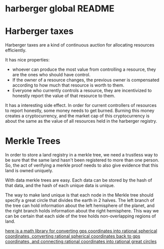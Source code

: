 harberger global README
===========

Harberger taxes
===============

Harberger taxes are a kind of continuous auction for allocating resources efficiently.

It has nice properties:
* whoever can produce the most value from controlling a resource, they are the ones who should have control.
* If the owner of a resource changes, the previous owner is compensated according to how much that resource is worth to them.
* Everyone who currently controls a resource, they are incentivized to honestly report the value of that resource to them.

It has a interesting side effect. In order for current controllers of resources to report honestly, some money needs to get burned. Burning this money creates a cryptocurrency, and the market cap of this cryptocurrency is about the same as the value of all resources held in the harberger registry.

Merkle Trees
===============

In order to store a land registry in a merkle tree, we need a trustless way to be sure that the same land hasn't been registered to more than one person.
So, the act of verifying a merkle proof needs to also give evidence that this land is owned uniquely.

With data merkle trees are easy. Each data can be stored by the hash of that data, and the hash of each unique data is unique.

The way to make land unique is that each node in the Merkle tree should specify a great circle that divides the earth in 2 halves. The left branch of the tree can hold information about the left hemisphere of the planet, and the right branch holds information about the right hemisphere. This way we can be certain that each side of the tree holds non-overlapping regions of land.

[here is a math library for converting gps coordinates into rational spherical coordinates, converting rational spherical coordinates back to gps coordinates, and connecting rational coordinates into rational great circles](/rationals.erl)

